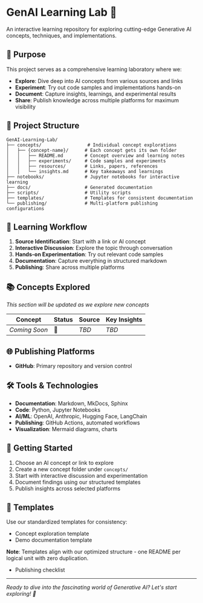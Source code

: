 # GenAI Learning Lab 🧪

An interactive learning repository for exploring cutting-edge Generative AI concepts, techniques, and implementations.

## 🎯 Purpose

This project serves as a comprehensive learning laboratory where we:
- **Explore**: Dive deep into AI concepts from various sources and links
- **Experiment**: Try out code samples and implementations hands-on
- **Document**: Capture insights, learnings, and experimental results
- **Share**: Publish knowledge across multiple platforms for maximum visibility

## 📁 Project Structure

```
GenAI-Learning-Lab/
├── concepts/                 # Individual concept explorations
│   ├── {concept-name}/      # Each concept gets its own folder
│   │   ├── README.md        # Concept overview and learning notes
│   │   ├── experiments/     # Code samples and experiments
│   │   ├── resources/       # Links, papers, references
│   │   └── insights.md      # Key takeaways and learnings
├── notebooks/               # Jupyter notebooks for interactive learning
├── docs/                    # Generated documentation
├── scripts/                 # Utility scripts
├── templates/               # Templates for consistent documentation
└── publishing/              # Multi-platform publishing configurations
```

## 🚀 Learning Workflow

1. **Source Identification**: Start with a link or AI concept
2. **Interactive Discussion**: Explore the topic through conversation
3. **Hands-on Experimentation**: Try out relevant code samples
4. **Documentation**: Capture everything in structured markdown
5. **Publishing**: Share across multiple platforms

## 📚 Concepts Explored

*This section will be updated as we explore new concepts*

| Concept | Status | Source | Key Insights |
|---------|--------|--------|--------------|
| *Coming Soon* | 🔄 | *TBD* | *TBD* |

## 🌐 Publishing Platforms

- **GitHub**: Primary repository and version control

## 🛠️ Tools & Technologies

- **Documentation**: Markdown, MkDocs, Sphinx
- **Code**: Python, Jupyter Notebooks
- **AI/ML**: OpenAI, Anthropic, Hugging Face, LangChain
- **Publishing**: GitHub Actions, automated workflows
- **Visualization**: Mermaid diagrams, charts

## 🎯 Getting Started

1. Choose an AI concept or link to explore
2. Create a new concept folder under `concepts/`
3. Start with interactive discussion and experimentation
4. Document findings using our structured templates
5. Publish insights across selected platforms

## 📝 Templates

Use our standardized templates for consistency:
- Concept exploration template
- Demo documentation template

**Note**: Templates align with our optimized structure - one README per logical unit with zero duplication.
- Publishing checklist

---

*Ready to dive into the fascinating world of Generative AI? Let's start exploring! 🚀*

